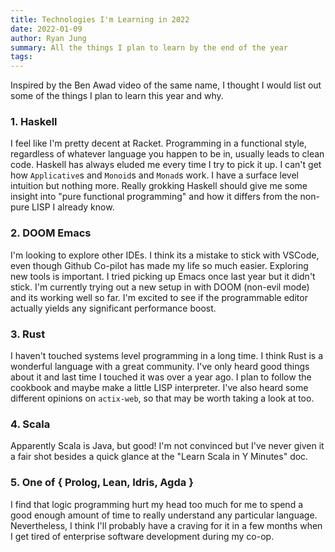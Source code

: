 ```yaml
---
title: Technologies I'm Learning in 2022
date: 2022-01-09
author: Ryan Jung
summary: All the things I plan to learn by the end of the year
tags:
---
```


Inspired by the Ben Awad video of the same name, I thought I would list out some of the things I plan to learn this year and why.

### 1. Haskell

I feel like I'm pretty decent at Racket. Programming in a functional style, regardless of whatever language you happen to be in, usually leads to clean code. Haskell has always eluded me every time I try to pick it up. I can't get how `Applicative`s and `Monoid`s and `Monad`s work. I have a surface level intuition but nothing more. Really grokking Haskell should give me some insight into "pure functional programming" and how it differs from the non-pure LISP I already know.

### 2. DOOM Emacs

I'm looking to explore other IDEs. I think its a mistake to stick with VSCode, even though Github Co-pilot has made my life so much easier. Exploring new tools is important. I tried picking up Emacs once last year but it didn't stick. I'm currently trying out a new setup in with DOOM (non-evil mode) and its working well so far. I'm excited to see if the programmable editor actually yields any significant performance boost.

### 3. Rust

I haven't touched systems level programming in a long time. I think Rust is a wonderful language with a great community. I've only heard good things about it and last time I touched it was over a year ago. I plan to follow the cookbook and maybe make a little LISP interpreter. I've also heard some different opinions on `actix-web`, so that may be worth taking a look at too.

### 4. Scala

Apparently Scala is Java, but good! I'm not convinced but I've never given it a fair shot besides a quick glance at the "Learn Scala in Y Minutes" doc.

### 5. One of { Prolog, Lean, Idris, Agda }

I find that logic programming hurt my head too much for me to spend a good enough amount of time to really understand any particular language. Nevertheless, I think I'll probably have a craving for it in a few months when I get tired of enterprise software development during my co-op.
